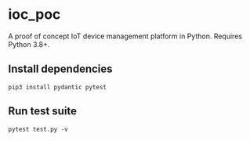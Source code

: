 # ioc_poc

A proof of concept IoT device management platform in Python. Requires Python 3.8+.

## Install dependencies

```
pip3 install pydantic pytest
```

## Run test suite

```
pytest test.py -v
```
